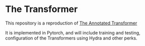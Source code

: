 # The Transformer

This repository is a reproduction of [The Annotated Transformer](https://nlp.seas.harvard.edu/annotated-transformer/)

It is implemented in Pytorch, and will include training and testing, configuration of the Transformers using Hydra and other perks.
